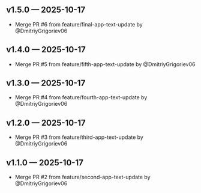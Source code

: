 ## v1.5.0 — 2025-10-17
- Merge PR #6 from feature/final-app-text-update by @DmitriyGrigoriev06

## v1.4.0 — 2025-10-17
- Merge PR #5 from feature/fifth-app-text-update by @DmitriyGrigoriev06

## v1.3.0 — 2025-10-17
- Merge PR #4 from feature/fourth-app-text-update by @DmitriyGrigoriev06

## v1.2.0 — 2025-10-17
- Merge PR #3 from feature/third-app-text-update by @DmitriyGrigoriev06

## v1.1.0 — 2025-10-17
- Merge PR #2 from feature/second-app-text-update by @DmitriyGrigoriev06



